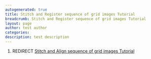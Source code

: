 ```yaml
---
autogenerated: true
title: Stitch and Register sequence of grid images Tutorial
breadcrumb: Stitch and Register sequence of grid images Tutorial
layout: page
author: test author
categories: 
description: test description
---
```


1.  REDIRECT [Stitch and Align sequence of grid images Tutorial](Stitch_and_Align_sequence_of_grid_images_Tutorial "wikilink")
